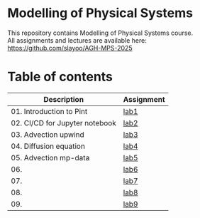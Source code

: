 # Modelling of Physical Systems
This repository contains Modelling of Physical Systems course.  
All assignments and lectures are available here: 
https://github.com/slayoo/AGH-MPS-2025

<!-- # Final project  -->
<!-- The final project included creating a . You can find it [here](). -->

# Table of contents

| Description   | Assignment |
| ------------- | ------------- |
| 01. Introduction to Pint | [lab1](/lab1-pint/) |
| 02. CI/CD for Jupyter notebook| [lab2](/lab2-cicd/) |
| 03. Advection upwind | [lab3](/lab3-advection-upwind/) |
| 04. Diffusion equation | [lab4](/lab4-diffusion-eq/) |
| 05. Advection mp-data | [lab5](/lab5-advection-mpdata/) |
| 06.  | [lab6](/6_Visualization/) |
| 07.  | [lab7](/7_RNN/) |
| 08.  | [lab8](/8_GAN/) |
| 09.  | [lab9](/9_Transformer/) |
